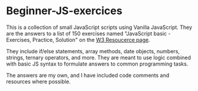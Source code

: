 ﻿# Beginner-JS-exercices

This is a collection of small JavaScript scripts using Vanilla JavaScript. They are the answers to a list of 150 exercises named "JavaScript basic - Exercises, Practice, Solution" on the [W3 Resoucerce page](https://www.w3resource.com/javascript-exercises/javascript-basic-exercises.php).

They include if/else statements, array methods, date objects, numbers, strings, ternary operators, and more. They are meant to use logic combined with basic JS syntax to formulate answers to common programming tasks.  

The answers are my own, and I have included code comments and resources where possible. 
